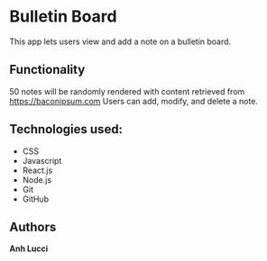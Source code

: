 # **Bulletin Board**

This app lets users view and add a note on a bulletin board. 


## Functionality

50 notes will be randomly rendered with content retrieved from https://baconipsum.com
Users can add, modify, and delete a note.

## Technologies used:

* CSS
* Javascript
* React.js
* Node.js
* Git
* GitHub

## Authors
**Anh Lucci**



